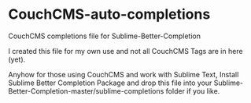 CouchCMS-auto-completions
=========================

CouchCMS completions file for Sublime-Better-Completion

I created this file for my own use and not all CouchCMS Tags are in here (yet).

Anyhow for those using CouchCMS and work with Sublime Text, Install Sublime Better Completion Package and drop this file into your Sublime-Better-Completion-master/sublime-completions folder if you like.
